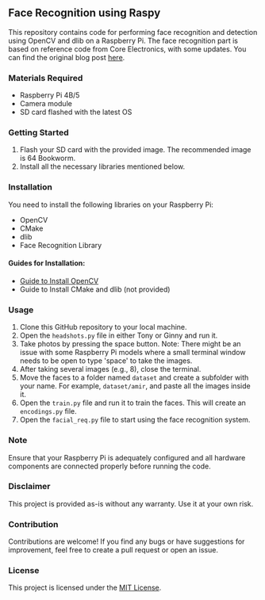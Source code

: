 ## Face Recognition using Raspy

This repository contains code for performing face recognition and detection using OpenCV and dlib on a Raspberry Pi. The face recognition part is based on reference code from Core Electronics, with some updates. You can find the original blog post [here](https://core-electronics.com.au/guides/face-identify-raspberry-pi/).

### Materials Required
- Raspberry Pi 4B/5
- Camera module
- SD card flashed with the latest OS

### Getting Started
1. Flash your SD card with the provided image. The recommended image is 64 Bookworm.
2. Install all the necessary libraries mentioned below.

### Installation
You need to install the following libraries on your Raspberry Pi:
- OpenCV
- CMake
- dlib
- Face Recognition Library

#### Guides for Installation:
- [Guide to Install OpenCV](https://qengineering.eu/install%20opencv%20on%20raspberry%20pi%205.html)
- Guide to Install CMake and dlib (not provided)

### Usage
1. Clone this GitHub repository to your local machine.
2. Open the `headshots.py` file in either Tony or Ginny and run it.
3. Take photos by pressing the space button. Note: There might be an issue with some Raspberry Pi models where a small terminal window needs to be open to type 'space' to take the images.
4. After taking several images (e.g., 8), close the terminal.
5. Move the faces to a folder named `dataset` and create a subfolder with your name. For example, `dataset/amir`, and paste all the images inside it.
6. Open the `train.py` file and run it to train the faces. This will create an `encodings.py` file.
7. Open the `facial_req.py` file to start using the face recognition system.

### Note
Ensure that your Raspberry Pi is adequately configured and all hardware components are connected properly before running the code.

### Disclaimer
This project is provided as-is without any warranty. Use it at your own risk.

### Contribution
Contributions are welcome! If you find any bugs or have suggestions for improvement, feel free to create a pull request or open an issue.

### License
This project is licensed under the [MIT License](LICENSE).
